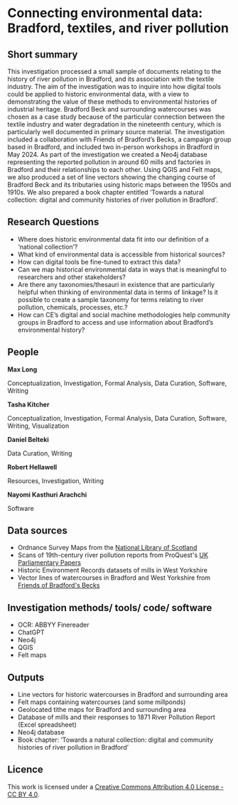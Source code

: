 # Connecting environmental data: Bradford, textiles, and river pollution

## Short summary
This investigation processed a small sample of documents relating to the history of river pollution in Bradford, and its association with the textile industry. The aim of the investigation was to inquire into how digital tools could be applied to historic environmental data, with a view to demonstrating the value of these methods to environmental histories of industrial heritage. Bradford Beck and surrounding watercourses was chosen as a case study because of the particular connection between the textile industry and water degradation in the nineteenth century, which is particularly well documented in primary source material. The investigation included a collaboration with Friends of Bradford’s Becks, a campaign group based in Bradford, and included two in-person workshops in Bradford in May 2024. As part of the investigation we created a Neo4j database representing the reported pollution in around 60 mills and factories in Bradford and their relationships to each other. Using QGIS and Felt maps, we also produced a set of line vectors showing the changing course of Bradford Beck and its tributaries using historic maps between the 1950s and 1910s. We also prepared a book chapter entitled ‘Towards a natural collection: digital and community histories of river pollution in Bradford’. 


## Research Questions 

- Where does historic environmental data fit into our definition of a ‘national collection’?
- What kind of environmental data is accessible from historical sources?
- How can digital tools be fine-tuned to extract this data?
- Can we map historical environmental data in ways that is meaningful to researchers and other stakeholders?
- Are there any taxonomies/thesauri in existence that are particularly helpful when thinking of environmental data in terms of linkage? Is it possible to create a sample taxonomy for terms relating to river pollution, chemicals, processes, etc.?
- How can CE’s digital and social machine methodologies help community groups in Bradford to access and use information about Bradford’s environmental history?



## People 

**Max Long**  

Conceptualization, Investigation, Formal Analysis, Data Curation, Software, Writing


**Tasha Kitcher** 

Conceptualization, Investigation, Formal Analysis, Data Curation, Software, Writing, Visualization


**Daniel Belteki** 

Data Curation, Writing


**Robert Hellawell**

Resources, Investigation, Writing

**Nayomi Kasthuri Arachchi** 

Software



## Data sources 

- Ordnance Survey Maps from the [National Library of Scotland](https://www.nls.uk/)
- Scans of 19th-century river pollution reports from ProQuest's [UK Parliamentary Papers](https://parlipapers.proquest.com/parlipapers)
- Historic Environment Records datasets of mills in West Yorkshire
- Vector lines of watercourses in Bradford and West Yorkshire from [Friends of Bradford's Becks](https://bradford-beck.org/)

## Investigation methods/ tools/ code/ software 

- OCR: ABBYY Finereader
- ChatGPT
- Neo4j
- QGIS
- Felt maps


## Outputs  

- Line vectors for historic watercourses in Bradford and surrounding area
- Felt maps containing watercourses (and some millponds)
- Geolocated tithe maps for Bradford and surrounding area
- Database of mills and their responses to 1871 River Pollution Report (Excel spreadsheet)
- Neo4j database
- Book chapter: ‘Towards a natural collection: digital and community histories of river pollution in Bradford’



## Licence 
This work is licensed under a [Creative Commons Attribution 4.0 License - CC BY 4.0](https://creativecommons.org/licenses/by/4.0/).
